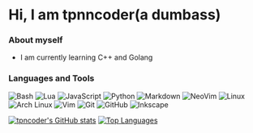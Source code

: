 # Hi, I am tpnncoder(a dumbass)

### About myself
- I am currently learning C++ and Golang

### Languages and Tools
![Bash](https://img.shields.io/badge/-Bash-05122A?style=for-the-badge&color=161320&logo=gnu-bash&logoColor=4EAA25)
![Lua](https://img.shields.io/badge/-Lua-05122A?style=for-the-badge&color=161320&logo=lua&logoColor=0062cc)
![JavaScript](https://img.shields.io/badge/-JavaScript-05122A?style=for-the-badge&color=161320&logo=javascript&logoColor=F7DF1E)
![Python](https://img.shields.io/badge/-Python-05122A?style=for-the-badge&color=161320&logo=python&logoColor=4EAA25)
![Markdown](https://img.shields.io/badge/-Markdown-05122A?style=for-the-badge&color=161320&logo=markdown)
![NeoVim](https://img.shields.io/badge/-NeoVim-05122A?style=for-the-badge&color=161320&logo=neovim&logoColor=4b9e4b)
![Linux](https://img.shields.io/badge/-Linux-05122A?style=for-the-badge&color=161320&logo=linux&logoColor=dfb914)
![Arch Linux](https://img.shields.io/badge/-Arch-05122A?style=for-the-badge&color=161320&logo=archlinux&logoColor=3399cc)
![Vim](https://img.shields.io/badge/-Vim-05122A?style=for-the-badge&color=161320&logo=vim&logoColor=4EAA25)
![Git](https://img.shields.io/badge/-Git-05122A?style=for-the-badge&color=161320&logo=git)
![GitHub](https://img.shields.io/badge/-GitHub-05122A?style=for-the-badge&color=161320&logo=github)
![Inkscape](https://img.shields.io/badge/-Inkscape-05122A?style=for-the-badge&color=161320&logo=inkscape&logoColor=D9E0EE)

[![tpncoder's GitHub stats](https://github-readme-stats.vercel.app/api?username=tpncoder&bg_color=161320&text_color=D9E0EE&icon_color=DDB6F2&title_color=96CDFB)](https://github.com/anuraghazra/github-readme-stats)
[![Top Languages](https://github-readme-stats.vercel.app/api/top-langs/?username=tpncoder&layout=compact&bg_color=161320&text_color=D9E0EE&icon_color=DDB6F2&title_color=96CDFB)](https://github.com/anuraghazra/github-readme-stats)
